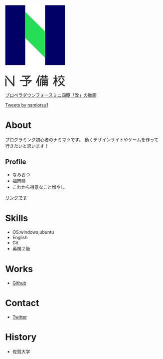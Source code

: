 ![yey](N予備校ロゴ.png)

<script type="application/javascript" src="https://embed.nicovideo.jp/watch/sm38372752/script?w=640&h=360"></script><noscript><a href="https://www.nicovideo.jp/watch/sm38372752">プロペラダウンフォースミニ四駆「改」の動画</a></noscript>

<a class="twitter-timeline" data-width="400" data-height="600" href="https://twitter.com/namiotsu1?ref_src=twsrc%5Etfw">Tweets by namiotsu1</a> <script async src="https://platform.twitter.com/widgets.js" charset="utf-8"></script>

# About
プログラミング初心者のナミマツです。
動くデザインサイトやゲームを作って行きたいと思います！

## Profile
- なみおつ　
- 福岡県
- これから得意なこと増やし

[リンクです](https://nnn.ed.nico)

# Skills
- OS:windows,ubuntu
- English
- Git
- 英検２級

# Works
- [Github](https://dabiozsu.github.io/assessment/assessment.html)

# Contact
- [Twitter](https://twitter.com/namiotsu1)

# History
- 佐賀大学
